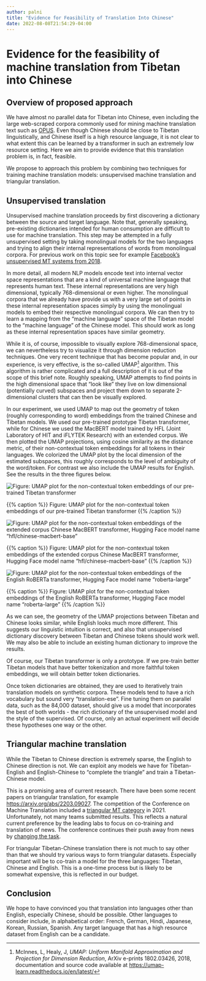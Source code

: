 ```yaml
---
author: palni
title: "Evidence for Feasibility of Translation Into Chinese"
date: 2022-08-08T21:54:29-04:00
---
```


# Evidence for the feasibility of machine translation from Tibetan into Chinese

## Overview of proposed approach

We have almost no parallel data for Tibetan into Chinese, even including the large web-scraped corpora commonly used for mining machine translation text such as [OPUS](https://opus.nlpl.eu/). Even though Chinese should be close to Tibetan linguistically, and Chinese itself is a high resource language, it is not clear to what extent this can be learned by a transformer in such an extremely low resource setting. Here we aim to provide evidence that this translation problem is, in fact, feasible.

We propose to approach this problem by combining two techniques for training machine translation models: unsupervised machine translation and triangular translation.

## Unsupervised translation

Unsupervised machine translation proceeds by first discovering a dictionary between the source and target language. Note that, generally speaking, pre-existing dictionaries intended for human consumption are difficult to use for machine translation. This step may be attempted in a fully unsupervised setting by taking monolingual models for the two languages and trying to align their internal representations of words from monolingual corpora. For previous work on this topic see for example [Facebook’s unsupervised MT systems from 2018](https://engineering.fb.com/2018/08/31/ai-research/unsupervised-machine-translation-a-novel-approach-to-provide-fast-accurate-translations-for-more-languages/).

In more detail, all modern NLP models encode text into internal vector space representations that are a kind of universal machine language that represents human text. These internal representations are very high dimensional, typically 768-dimensional or even higher. The monolingual corpora that we already have provide us with a very large set of points in these internal representation spaces simply by using the monolingual models to embed their respective monolingual corpora. We can then try to learn a mapping from the “machine language” space of the Tibetan model to the “machine language” of the Chinese model. This should work as long as these internal representation spaces have similar geometry.

While it is, of course, impossible to visually explore 768-dimensional space, we can nevertheless try to visualize it through dimension reduction techniques. One very recent technique that has become popular and, in our experience, is very effective, is the so-called UMAP[^1] algorithm. This algorithm is rather complicated and a full description of it is out of the scope of this brief note. Roughly speaking, UMAP attempts to find points in the high dimensional space that “look like” they live on low dimensional (potentially curved) subspaces and project them down to separate 2-dimensional clusters that can then be visually explored.

[^1]: McInnes, L, Healy, J, *UMAP: Uniform Manifold Approximation and Projection for Dimension Reduction*, ArXiv e-prints 1802.03426, 2018, documentation and source code available at <https://umap-learn.readthedocs.io/en/latest/>


In our experiment, we used UMAP to map out the geometry of token (roughly corresponding to word) embeddings from the trained Chinese and Tibetan models. We used our pre-trained prototype Tibetan transformer, while for Chinese we used the MacBERT model trained by HFL (Joint Laboratory of HIT and iFLYTEK Research) with an extended corpus. We then plotted the UMAP projections, using cosine similarity as the distance metric, of their non-contextual token embeddings for all tokens in their languages. We colorized the UMAP plot by the local dimension of the estimated subspaces, this roughly corresponds to the level of ambiguity of the word/token. For contrast we also include the UMAP results for English. See the results in the three figures below.

![Figure: UMAP plot for the non-contextual token embeddings of our pre-trained Tibetan transformer](/images/results/evidence-for-feasibility-of-translation-into-chinese/image2.png)

{{% caption %}}
Figure: UMAP plot for the non-contextual token embeddings of our pre-trained Tibetan transformer
{{% /caption %}}

![Figure: UMAP plot for the non-contextual token embeddings of the extended corpus Chinese MacBERT transformer, Hugging Face model name “hfl/chinese-macbert-base”](/images/results/evidence-for-feasibility-of-translation-into-chinese/image3.png)

{{% caption %}}
Figure: UMAP plot for the non-contextual token embeddings of the extended corpus Chinese MacBERT transformer, Hugging Face model name “hfl/chinese-macbert-base”
{{% /caption %}}

![Figure: UMAP plot for the non-contextual token embeddings of the English RoBERTa transformer, Hugging Face model name “roberta-large”](/images/results/evidence-for-feasibility-of-translation-into-chinese/image1.png)

{{% caption %}}
Figure: UMAP plot for the non-contextual token embeddings of the English RoBERTa transformer, Hugging Face model name “roberta-large”
{{% /caption %}}

As we can see, the geometry of the UMAP projections between Tibetan and Chinese looks similar, while English looks much more different. This suggests our linguistic intuition is correct, and also that unsupervised dictionary discovery between Tibetan and Chinese tokens should work well. We may also be able to include an existing human dictionary to improve the results.

Of course, our Tibetan transformer is only a prototype. If we pre-train better Tibetan models that have better tokenization and more faithful token embeddings, we will obtain better token dictionaries.

Once token dictionaries are obtained, they are used to iteratively train translation models on synthetic corpora. These models tend to have a rich vocabulary but sound very “translation-ese”. Fine tuning them on parallel data, such as the 84,000 dataset, should give us a model that incorporates the best of both worlds - the rich dictionary of the unsupervised model and the style of the supervised. Of course, only an actual experiment will decide these hypotheses one way or the other.

## Triangular machine translation

While the Tibetan to Chinese direction is extremely sparse, the English to Chinese direction is not. We can exploit any models we have for Tibetan-English and English-Chinese to “complete the triangle” and train a Tibetan-Chinese model.

This is a promising area of current research. There have been some recent papers on triangular translation, for example <https://arxiv.org/abs/2203.09027>. The competition of the Conference on Machine Translation included a [triangular MT category](https://statmt.org/wmt21/triangular-mt-task.html) in 2021. Unfortunately, not many teams submitted results. This reflects a natural current preference by the leading labs to focus on co-training and translation of news. The conference continues their push away from news by [changing the task](https://statmt.org/wmt22/translation-task.html).

For triangular Tibetan-Chinese translation there is not much to say other than that we should try various ways to form triangular datasets. Especially important will be to co-train a model for the three languages: Tibetan, Chinese and English. This is a one-time process but is likely to be somewhat expensive, this is reflected in our budget.

## Conclusion

We hope to have convinced you that translation into languages other than English, especially Chinese, should be possible. Other languages to consider include, in alphabetical order: French, German, Hindi, Japanese, Korean, Russian, Spanish. Any target language that has a high resource dataset from English can be a candidate.
